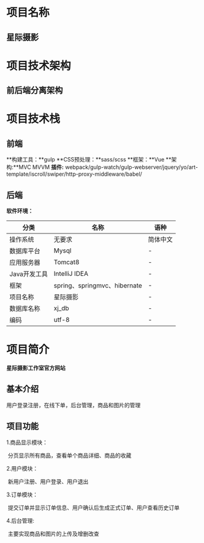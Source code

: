 # 项目名称
## 星际摄影
# 项目技术架构
## 前后端分离架构
# 项目技术栈
## 前端
**构建工具：**gulp
**CSS预处理：**sass/scss
**框架：**Vue
**架构:**MVC MVVM
**插件:** webpack/gulp-watch/gulp-webserver/jquery/yo/art-template/iscroll/swiper/http-proxy-middleware/babel/
## 后端
**软件环境：**

| 分类         | 名称                         | 语种     |
| ------------ | ---------------------------- | -------- |
| 操作系统     | 无要求                       | 简体中文 |
| 数据库平台   | Mysql                        | -        |
| 应用服务器   | Tomcat8                      | -        |
| Java开发工具 | IntelliJ IDEA                | -        |
| 框架         | spring、springmvc、hibernate | -        |
| 项目名称     | 星际摄影                      | -        |
| 数据库名称   | xj_db                        | -        |
| 编码         | utf-8                        | -        |
# 项目简介
**星际摄影工作室官方网站**
## 基本介绍
用户登录注册，在线下单，后台管理，商品和图片的管理
## 项目功能
1.商品显示模块：

​	分页显示所有商品，查看单个商品详细、商品的收藏

2.用户模块：

​	新用户注册、用户登录、用户退出

3.订单模块：

​	提交订单并显示订单信息、用户确认后生成正式订单、用户查看历史订单 

4.后台管理:

​	主要实现商品和图片的上传及增删改查
